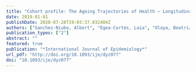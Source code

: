 ```yaml
---
title: "Cohort profile: The Ageing Trajectories of Health – Longitudinal Opportunities and Synergies (ATHLOS) project"
date: 2019-01-01
publishDate: 2020-07-28T19:03:37.032404Z
authors: ["Sanchez-Niubo, Albert", "Egea-Cortés, Laia", "Olaya, Beatriz", "Caballero, Francisco Félix", "Ayuso-Mateos, Jose L", "Prina, Matthew", "Bobak, Martin", "Arndt, Holger", "Tobiasz-Adamczyk, Beata", "Pająk, Andrzej", "Leonardi, Matilde", "Koupil, Ilona", "Panagiotakos, Demosthenes", "Tamosiunas, Abdonas", "Scherbov, Sergei", "Sanderson, Warren", "Koskinen, Seppo", "Chatterji, Somnath", "Haro, Josep Maria", "ATHLOS Consortium"]
publication_types: ["2"]
abstract: ""
featured: true
publication: "*International Journal of Epidemiology*"
url_pdf: "http://doi.org/10.1093/ije/dyz077"
doi: "10.1093/ije/dyz077"
---
```



